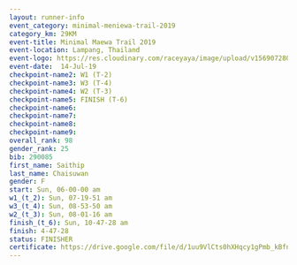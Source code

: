 ```yaml
---
layout: runner-info 
event_category: minimal-meniewa-trail-2019 
category_km: 29KM 
event-title: Minimal Maewa Trail 2019 
event-location: Lampang, Thailand 
event-logo: https://res.cloudinary.com/raceyaya/image/upload/v1569072805/logo/minimal-trail_ktnvsp.jpg 
event-date:  14-Jul-19 
checkpoint-name2: W1 (T-2) 
checkpoint-name3: W3 (T-4) 
checkpoint-name4: W2 (T-3) 
checkpoint-name5: FINISH (T-6) 
checkpoint-name6: 
checkpoint-name7: 
checkpoint-name8: 
checkpoint-name9: 
overall_rank: 98
gender_rank: 25
bib: 290085
first_name: Saithip
last_name: Chaisuwan
gender: F
start: Sun, 06-00-00 am
w1_(t_2): Sun, 07-19-51 am
w3_(t_4): Sun, 08-53-50 am
w2_(t_3): Sun, 08-01-16 am
finish_(t_6): Sun, 10-47-28 am
finish: 4-47-28
status: FINISHER
certificate: https://drive.google.com/file/d/1uu9VlCts0hXHqcy1gPmb_kBfnrd5BJzz/view?usp=sharing
---
```

